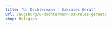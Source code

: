 ```yaml
---
title: "U. Dochtermann - Sakrales Gerät"
url: /augsburg/u-dochtermann-sakrales-geraet/
shop: Religion
---
```

